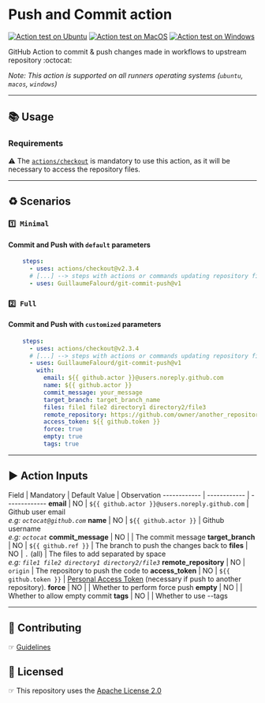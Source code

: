 # Push and Commit action

[![Action test on Ubuntu](https://github.com/GuillaumeFalourd/git-commit-push/actions/workflows/ubuntu_action_test.yml/badge.svg)](https://github.com/GuillaumeFalourd/git-commit-push/actions/workflows/ubuntu_action_test.yml) [![Action test on MacOS](https://github.com/GuillaumeFalourd/git-commit-push/actions/workflows/macos_action_test.yml/badge.svg)](https://github.com/GuillaumeFalourd/git-commit-push/actions/workflows/macos_action_test.yml) [![Action test on Windows](https://github.com/GuillaumeFalourd/git-commit-push/actions/workflows/windows_action_test.yml/badge.svg)](https://github.com/GuillaumeFalourd/git-commit-push/actions/workflows/windows_action_test.yml)

GitHub Action to commit & push changes made in workflows to upstream repository :octocat:

_Note: This action is supported on all runners operating systems (`ubuntu`, `macos`, `windows`)_

* * *

## 📚 Usage

### Requirements

⚠️    The [`actions/checkout`](https://github.com/marketplace/actions/checkout) is mandatory to use this action, as it will be necessary to access the repository files.

 * * *

## ♻️ Scenarios

### `1️⃣ Minimal`

#### Commit and Push with `default` parameters

```yaml
    steps:
      - uses: actions/checkout@v2.3.4
      # [...] --> steps with actions or commands updating repository files
      - uses: GuillaumeFalourd/git-commit-push@v1
```

### `2️⃣ Full`

#### Commit and Push with `customized` parameters

```yaml
    steps:
      - uses: actions/checkout@v2.3.4
      # [...] --> steps with actions or commands updating repository files
      - uses: GuillaumeFalourd/git-commit-push@v1
        with:
          email: ${{ github.actor }}@users.noreply.github.com
          name: ${{ github.actor }}
          commit_message: your_message
          target_branch: target_branch_name
          files: file1 file2 directory1 directory2/file3
          remote_repository: https://github.com/owner/another_repository
          access_token: ${{ github.token }}
          force: true
          empty: true
          tags: true
```

* * *

## ▶️ Action Inputs

Field | Mandatory | Default Value | Observation
------------ | ------------  | -------------
**email** | NO | `${{ github.actor }}@users.noreply.github.com` | Github user email <br/> _e.g: `octocat@github.com`_
**name** | NO | `${{ github.actor }}` | Github username <br/> _e.g: `octocat`_
**commit_message** | NO | | The commit message
**target_branch** | NO | `${{ github.ref }}` | The branch to push the changes back to
**files** | NO | `.` (all) | The files to add separated by space <br/> _e.g: `file1 file2 directory1 directory2/file3`_
**remote_repository** | NO | `origin` | The repository to push the code to
**access_token** | NO | `${{ github.token }}` | [Personal Access Token](https://docs.github.com/en/authentication/keeping-your-account-and-data-secure/creating-a-personal-access-token) (necessary if push to another repository).
**force** | NO | | Whether to perform force push
**empty** | NO | | Whether to allow empty commit
**tags** | NO | | Whether to use --tags

* * *

## 🤝 Contributing

☞ [Guidelines](https://github.com/GuillaumeFalourd/git-commit-push/blob/main/CONTRIBUTING.md)

## 🏅 Licensed

☞ This repository uses the [Apache License 2.0](https://github.com/GuillaumeFalourd/git-commit-push/blob/main/LICENSE)
